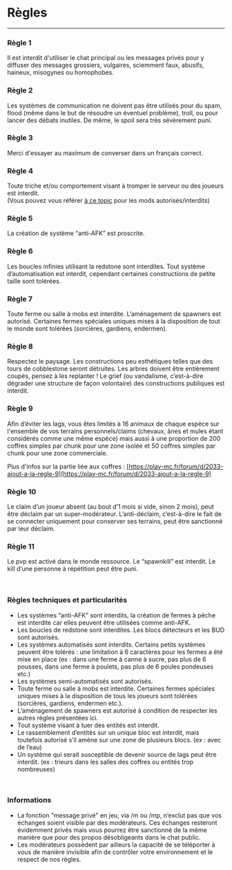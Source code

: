 # Règles

-----

### Règle 1

Il est interdit d'utiliser le chat principal ou les messages privés pour y diffuser des messages grossiers, vulgaires, sciemment faux, abusifs, haineux, misogynes ou homophobes.

### Règle 2

Les systèmes de communication ne doivent pas être utilisés pour du spam, flood \(même dans le but de résoudre un éventuel problème\), troll, ou pour lancer des débats inutiles. De même, le spoil sera très sévèrement puni.

### Règle 3

Merci d'essayer au maximum de converser dans un français correct.

### Règle 4

Toute triche et/ou comportement visant à tromper le serveur ou des joueurs est interdit.  
\(Vous pouvez vous référer [à ce topic](http://play-mc.fr/forum/d/110-mods-interdits-mods-autoris-s) pour les mods autorisés/interdits\)

### Règle 5

La création de système “anti-AFK” est proscrite.

### Règle 6

Les boucles infinies utilisant la redstone sont interdites. Tout système d’automatisation est interdit, cependant certaines constructions de petite taille sont tolérées.

### Règle 7

Toute ferme ou salle à mobs est interdite. L’aménagement de spawners est autorisé. Certaines fermes spéciales uniques mises à la disposition de tout le monde sont tolérées \(sorcières, gardiens, endermen\).

### Règle 8

Respectez le paysage. Les constructions peu esthétiques telles que des tours de cobblestone seront détruites. Les arbres doivent être entièrement coupés, pensez à les replanter ! Le grief \(ou vandalisme, c’est-à-dire dégrader une structure de façon volontaire\) des constructions publiques est interdit.

### Règle 9

Afin d’éviter les lags, vous êtes limités à 16 animaux de chaque espèce sur l'ensemble de vos terrains personnels/claims (chevaux, ânes et mules étant considérés comme une même espèce) mais aussi à une proportion de 200 coffres simples par chunk pour une zone isolée et 50 coffres simples par chunk pour une zone commerciale.

Plus d'infos sur la partie liée aux coffres : [https://play-mc.fr/forum/d/2033-ajout-a-la-regle-9](https://play-mc.fr/forum/d/2033-ajout-a-la-regle-9)

### Règle 10

Le claim d’un joueur absent \(au bout d’1 mois si vide, sinon 2 mois\), peut être déclaim par un super-modérateur. L’anti-déclaim, c’est-à-dire le fait de se connecter uniquement pour conserver ses terrains, peut être sanctionné par leur déclaim.

### Règle 11

Le pvp est activé dans le monde ressource. Le “spawnkill” est interdit. Le kill d’une personne à répétition peut être puni.

<br/>

### Règles techniques et particularités

* Les systèmes “anti-AFK” sont interdits, la création de fermes à pêche est interdite car elles peuvent être utilisées comme anti-AFK.
* Les boucles de redstone sont interdites. Les blocs détecteurs et les BUD sont autorisés.
* Les systèmes automatisés sont interdits. Certains petits systèmes peuvent être tolérés : une limitation à 6 caractères pour les fermes a été mise en place \(ex : dans une ferme à canne à sucre, pas plus de 6 pousses, dans une ferme à poulets, pas plus de 6 poules pondeuses etc.\)
* Les systèmes semi-automatisés sont autorisés.
* Toute ferme ou salle à mobs est interdite. Certaines fermes spéciales uniques mises à la disposition de tous les joueurs sont tolérées \(sorcières, gardiens, endermen etc.\).
* L’aménagement de spawners est autorisé à condition de respecter les autres règles présentées ici.
* Tout système visant à tuer des entités est interdit.
* Le rassemblement d’entités sur un unique bloc est interdit, mais toutefois autorisé s’il amène sur une zone de plusieurs blocs. \(ex : avec de l’eau\)
* Un système qui serait susceptible de devenir source de lags peut être interdit. \(ex : trieurs dans les salles des coffres ou entités trop nombreuses\)

<br/>

### Informations

* La fonction "message privé" en jeu, via /m ou /mp, n’exclut pas que vos échanges soient visible par des modérateurs. Ces échanges resteront évidemment privés mais vous pourrez être sanctionné de la même manière que pour des propos désobligeants dans le chat public. 
* Les modérateurs possèdent par ailleurs la capacité de se téléporter à vous de manière invisible afin de contrôler votre environnement et le respect de nos règles.

